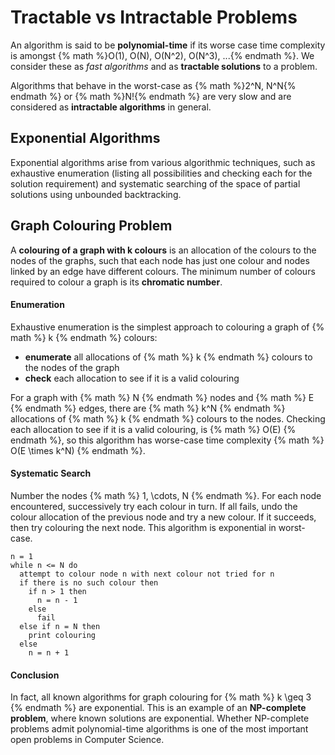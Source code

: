 # Tractable vs Intractable Problems

An algorithm is said to be **polynomial-time** if its worse case time complexity is amongst {% math %}O(1), O(N), O(N^2), O(N^3), ...{% endmath %}. We consider these as *fast algorithms* and as **tractable solutions** to a problem.

Algorithms that behave in the worst-case as {% math %}2^N, N^N{% endmath %} or {% math %}N!{% endmath %} are very slow and are considered as **intractable algorithms** in general.

## Exponential Algorithms
Exponential algorithms arise from various algorithmic techniques, such as exhaustive enumeration (listing all possibilities and checking each for the solution requirement) and systematic searching of the space of partial solutions using unbounded backtracking.

## Graph Colouring Problem
A **colouring of a graph with k colours** is an allocation of the colours to the nodes of the graphs, such that each node has just one colour and nodes linked by an edge have different colours. The minimum number of colours required to colour a graph is its **chromatic number**.

#### Enumeration
Exhaustive enumeration is the simplest approach to colouring a graph of {% math %} k {% endmath %} colours:
- **enumerate** all allocations of {% math %} k {% endmath %} colours to the nodes of the graph
- **check** each allocation to see if it is a valid colouring

For a graph with {% math %} N {% endmath %} nodes and {% math %} E {% endmath %} edges, there are {% math %} k^N {% endmath %} allocations of {% math %} k {% endmath %} colours to the nodes. Checking each allocation to see if it is a valid colouring, is {% math %} O(E) {% endmath %}, so this algorithm has worse-case time complexity {% math %} O(E \times k^N) {% endmath %}.

#### Systematic Search
Number the nodes {% math %} 1, \cdots, N {% endmath %}. For each node encountered, successively try each colour in turn. If all fails, undo the colour allocation of the previous node and try a new colour. If it succeeds, then try colouring the next node. This algorithm is exponential in worst-case.

```
n = 1
while n <= N do
  attempt to colour node n with next colour not tried for n
  if there is no such colour then
    if n > 1 then
      n = n - 1
    else
      fail
  else if n = N then
    print colouring
  else
    n = n + 1
```

#### Conclusion
In fact, all known algorithms for graph colouring for {% math %} k \geq 3 {% endmath %} are exponential. This is an example of an **NP-complete problem**, where known solutions are exponential. Whether NP-complete problems admit polynomial-time algorithms is one of the most important open problems in Computer Science.
